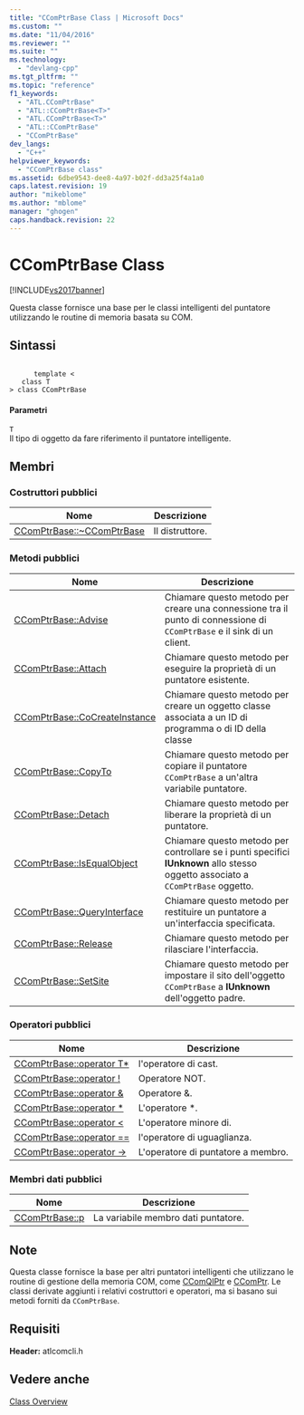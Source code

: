 ```yaml
---
title: "CComPtrBase Class | Microsoft Docs"
ms.custom: ""
ms.date: "11/04/2016"
ms.reviewer: ""
ms.suite: ""
ms.technology: 
  - "devlang-cpp"
ms.tgt_pltfrm: ""
ms.topic: "reference"
f1_keywords: 
  - "ATL.CComPtrBase"
  - "ATL::CComPtrBase<T>"
  - "ATL.CComPtrBase<T>"
  - "ATL::CComPtrBase"
  - "CComPtrBase"
dev_langs: 
  - "C++"
helpviewer_keywords: 
  - "CComPtrBase class"
ms.assetid: 6dbe9543-dee8-4a97-b02f-dd3a25f4a1a0
caps.latest.revision: 19
author: "mikeblome"
ms.author: "mblome"
manager: "ghogen"
caps.handback.revision: 22
---
```

# CComPtrBase Class
[!INCLUDE[vs2017banner](../../assembler/inline/includes/vs2017banner.md)]

Questa classe fornisce una base per le classi intelligenti del puntatore utilizzando le routine di memoria basata su COM.  
  
## Sintassi  
  
```  
  
      template <  
   class T   
> class CComPtrBase  
```  
  
#### Parametri  
 `T`  
 Il tipo di oggetto da fare riferimento il puntatore intelligente.  
  
## Membri  
  
### Costruttori pubblici  
  
|Nome|Descrizione|  
|----------|-----------------|  
|[CComPtrBase::~CComPtrBase](../Topic/CComPtrBase::~CComPtrBase.md)|Il distruttore.|  
  
### Metodi pubblici  
  
|Nome|Descrizione|  
|----------|-----------------|  
|[CComPtrBase::Advise](../Topic/CComPtrBase::Advise.md)|Chiamare questo metodo per creare una connessione tra il punto di connessione di `CComPtrBase` e il sink di un client.|  
|[CComPtrBase::Attach](../Topic/CComPtrBase::Attach.md)|Chiamare questo metodo per eseguire la proprietà di un puntatore esistente.|  
|[CComPtrBase::CoCreateInstance](../Topic/CComPtrBase::CoCreateInstance.md)|Chiamare questo metodo per creare un oggetto classe associata a un ID di programma o di ID della classe|  
|[CComPtrBase::CopyTo](../Topic/CComPtrBase::CopyTo.md)|Chiamare questo metodo per copiare il puntatore `CComPtrBase` a un'altra variabile puntatore.|  
|[CComPtrBase::Detach](../Topic/CComPtrBase::Detach.md)|Chiamare questo metodo per liberare la proprietà di un puntatore.|  
|[CComPtrBase::IsEqualObject](../Topic/CComPtrBase::IsEqualObject.md)|Chiamare questo metodo per controllare se i punti specifici **IUnknown** allo stesso oggetto associato a `CComPtrBase` oggetto.|  
|[CComPtrBase::QueryInterface](../Topic/CComPtrBase::QueryInterface.md)|Chiamare questo metodo per restituire un puntatore a un'interfaccia specificata.|  
|[CComPtrBase::Release](../Topic/CComPtrBase::Release.md)|Chiamare questo metodo per rilasciare l'interfaccia.|  
|[CComPtrBase::SetSite](../Topic/CComPtrBase::SetSite.md)|Chiamare questo metodo per impostare il sito dell'oggetto `CComPtrBase` a **IUnknown** dell'oggetto padre.|  
  
### Operatori pubblici  
  
|Nome|Descrizione|  
|----------|-----------------|  
|[CComPtrBase::operator T\*](../Topic/CComPtrBase::operator%20T*.md)|l'operatore di cast.|  
|[CComPtrBase::operator \!](../Topic/CComPtrBase::operator%20!.md)|Operatore NOT.|  
|[CComPtrBase::operator &](../Topic/CComPtrBase::operator%20&.md)|Operatore &.|  
|[CComPtrBase::operator \*](../Topic/CComPtrBase::operator%20*.md)|L'operatore \*.|  
|[CComPtrBase::operator \<](../Topic/CComPtrBase::operator%20%3C.md)|L'operatore minore di.|  
|[CComPtrBase::operator \=\=](../Topic/CComPtrBase::operator%20==.md)|l'operatore di uguaglianza.|  
|[CComPtrBase::operator \-\>](../Topic/CComPtrBase::operator%20-%3E.md)|L'operatore di puntatore a membro.|  
  
### Membri dati pubblici  
  
|Nome|Descrizione|  
|----------|-----------------|  
|[CComPtrBase::p](../Topic/CComPtrBase::p.md)|La variabile membro dati puntatore.|  
  
## Note  
 Questa classe fornisce la base per altri puntatori intelligenti che utilizzano le routine di gestione della memoria COM, come [CComQIPtr](../../atl/reference/ccomqiptr-class.md) e [CComPtr](../../atl/reference/ccomptr-class.md).  Le classi derivate aggiunti i relativi costruttori e operatori, ma si basano sui metodi forniti da `CComPtrBase`.  
  
## Requisiti  
 **Header:** atlcomcli.h  
  
## Vedere anche  
 [Class Overview](../../atl/atl-class-overview.md)